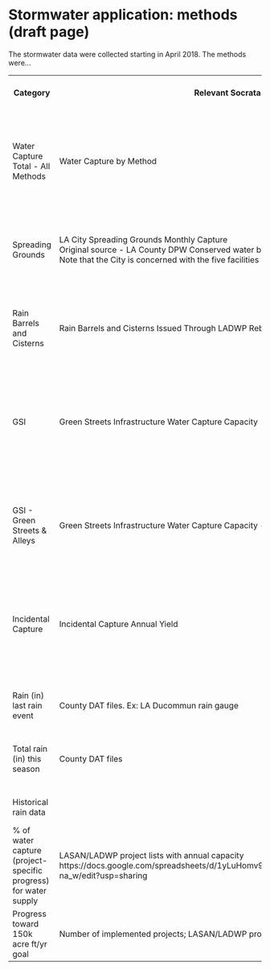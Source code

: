 # Stormwater application: methods (draft page)

The stormwater data were collected starting in April 2018. The methods were...


<table>
<tr><th>Category</th><th>Relevant Socrata URL</th><th>Calculation for volume captured</th><th>Metrics (per water season)</th><th>Refresh Rate (i.e. monthly)</th></tr>
<tr><td>Water Capture Total - All Methods</td><td>Water Capture by Method</td><td>Sum of water captured by method</td><td>Volume captured by method in acre ft; Water capture over time by month (starting with first month of launch) across all capture categories so color should be uniform; % capture designated for water supply</td><td>NA - automated</td></tr>
<tr><td>Spreading Grounds</td><td>LA City Spreading Grounds Monthly Capture<br>Original source - LA County DPW Conserved water by year<br>Note that the City is concerned with the five facilities in the San Fernando Valley</td><td>None - taken directly from County reporting</td><td>Volume captured (total this season); number of current projects;<br>% capture designated for water supply: 100%</td><td>Monthly (previous month’s data comes out during following month)</td></tr>
<tr><td>Rain Barrels and Cisterns</td><td>Rain Barrels and Cisterns Issued Through LADWP Rebate Program</td><td>Rainfall this season (see below) * latest rain barrel count * factor for capture per barrel</td><td>Volume captured (total this season); number of current projects;<br>% capture designated for water supply: 100%</td><td>Approximately real time/when it rains<br>Rain Barrels dataset updated monthly</td></tr>
<tr><td>GSI</td><td>Green Streets Infrastructure Water Capture Capacity</td><td>Rainfall this season * drainage area (acres)</td><td>Volume captured (total this season); </td><td>Approximately real time/when it rains<br>GSI dataset updated as new projects are added (confirm with LASAN)</td></tr>
<tr><td>GSI - Green Streets & Alleys</td><td>Green Streets Infrastructure Water Capture Capacity - column for Green Street / Alley</td><td>Same as above but filtered on column designating GSI type</td><td>Volume Green streets and alleys (total this season);</td><td>Approximately real time/when it rains<br>GSI dataset updated as new projects are added (confirm with LASAN)</td></tr>
<tr><td>Incidental Capture</td><td>Incidental Capture Annual Yield</td><td>Annual yield (capacity) * rainfall so far this season divided by the average season rainfall </td><td>Volume captured (cumulative per rain season);</td><td>NA</td></tr>
<tr><td colspan=5 align="center">**For high-level metrics**</td></tr>
<tr><td>Rain (in) last rain event</td><td>County DAT files. Ex: LA Ducommun rain gauge</td><td>Average of USC and ducommun rain gauges </td><td>Inches of rainfall</td><td>Based on each rain event</td></tr>
<tr><td>Total rain (in) this season </td><td>County DAT files</td><td>Average of USC and ducommun rain gauges </td><td>Inches of rainfall<br>For comparison benchmarking: Use 14.25” as average (www.ladwp.com/uwmp p. ES-7)</td><td></td></tr>
<tr><td>Historical rain data</td><td></td><td>Sum rainfall, group by month</td><td></td><td></td></tr>
<tr><td>% of water capture (project-specific progress) for water supply</td><td>LASAN/LADWP project lists with annual capacity<br>https://docs.google.com/spreadsheets/d/1yLuHomv9C0LjLreo3hhhQ0ez6I8TKRHuVSqDT4-na_w/edit?usp=sharing</td><td>Average of percentages per method given to us by DWP and LASAN</td><td>% Capture Designated for Water Supply</td><td>Static</td></tr>
<tr><td>Progress toward 150k acre ft/yr goal</td><td>Number of implemented projects; LASAN/LADWP project lists with annual specific yields</td><td>Volume captured / 150k acre ft</td><td>% towards 150k acre ft</td><td>Updated after each rainfall</td></tr>
</table>





